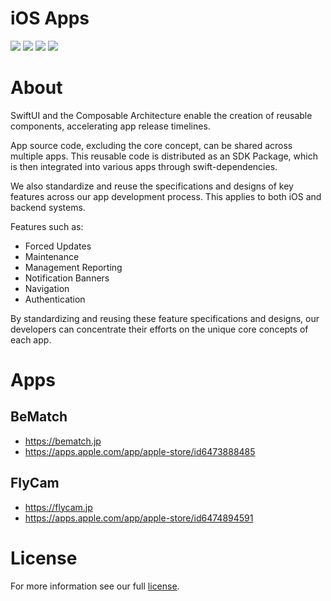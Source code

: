 # iOS Apps

<div align='left'>
  <img src='https://github.com/0x1-company/ios-app/actions/workflows/bematch.yml/badge.svg'>
  <img src='https://github.com/0x1-company/ios-app/actions/workflows/flycam.yml/badge.svg'>
  <img src='https://github.com/0x1-company/ios-app/actions/workflows/sdk.yml/badge.svg'>
  <img src='https://github.com/0x1-company/ios-app/actions/workflows/format.yml/badge.svg'>
</div>

# About

SwiftUI and the Composable Architecture enable the creation of reusable components, accelerating app release timelines.

App source code, excluding the core concept, can be shared across multiple apps. This reusable code is distributed as an SDK Package, which is then integrated into various apps through swift-dependencies.

We also standardize and reuse the specifications and designs of key features across our app development process. This applies to both iOS and backend systems.

Features such as:

- Forced Updates
- Maintenance
- Management Reporting
- Notification Banners
- Navigation
- Authentication

By standardizing and reusing these feature specifications and designs, our developers can concentrate their efforts on the unique core concepts of each app.

# Apps

## BeMatch

- https://bematch.jp
- https://apps.apple.com/app/apple-store/id6473888485

## FlyCam

- https://flycam.jp
- https://apps.apple.com/app/apple-store/id6474894591


# License

For more information see our full [license](./LICENSE).

